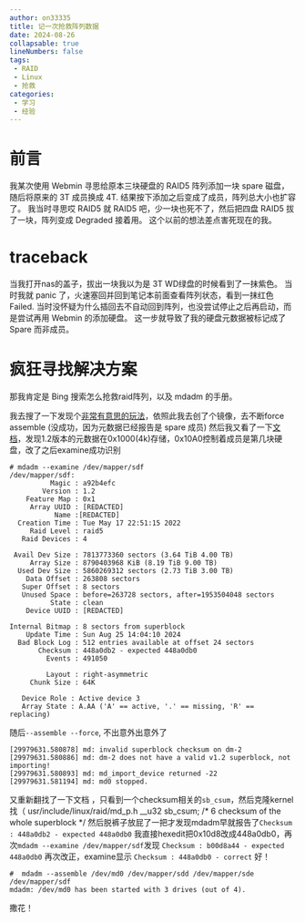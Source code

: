 ```yaml
---
author: on33335
title: 记一次抢救阵列数据
date: 2024-08-26
collapsable: true
lineNumbers: false
tags:
 - RAID
 - Linux
 - 抢救
categories: 
 - 学习
 - 经验
---  
```


# 前言

我某次使用 Webmin 寻思给原本三块硬盘的 RAID5 阵列添加一块 spare 磁盘，随后将原来的 3T 成员换成 4T. 结果按下添加之后变成了成员，阵列总大小也扩容了。
我当时寻思哎 RAID5 就 RAID5 吧，少一块也死不了，然后把四盘 RAID5 拔了一块，阵列变成 Degraded 接着用。
这个以前的想法差点害死现在的我。

# traceback

当我打开nas的盖子，拔出一块我以为是 3T WD绿盘的时候看到了一抹紫色。
当时我就 panic 了，火速塞回并回到笔记本前面查看阵列状态，看到一抹红色 Failed.
当时没怀疑为什么插回去不自动回到阵列，也没尝试停止之后再启动，而是尝试再用 Webmin 的添加硬盘。
这一步就导致了我的硬盘元数据被标记成了 Spare 而非成员。

# 疯狂寻找解决方案

那我肯定是 Bing 搜索怎么抢救raid阵列，以及 mdadm 的手册。

我去搜了一下发现个[非常有意思的玩法](https://raid.wiki.kernel.org/index.php/Recovering_a_damaged_RAID)，依照此我去创了个镜像，去不断force assemble (没成功，因为元数据已经报告是 spare 成员)
然后我又看了一下[文档](https://raid.wiki.kernel.org/index.php/RAID_superblock_formats)，发现1.2版本的元数据在0x1000(4k)存储，0x10A0控制着成员是第几块硬盘，改了之后examine成功识别
```
# mdadm --examine /dev/mapper/sdf
/dev/mapper/sdf:
          Magic : a92b4efc
        Version : 1.2
    Feature Map : 0x1
     Array UUID : [REDACTED]
           Name :[REDACTED]
  Creation Time : Tue May 17 22:51:15 2022
     Raid Level : raid5
   Raid Devices : 4

 Avail Dev Size : 7813773360 sectors (3.64 TiB 4.00 TB)
     Array Size : 8790403968 KiB (8.19 TiB 9.00 TB)
  Used Dev Size : 5860269312 sectors (2.73 TiB 3.00 TB)
    Data Offset : 263808 sectors
   Super Offset : 8 sectors
   Unused Space : before=263728 sectors, after=1953504048 sectors
          State : clean
    Device UUID : [REDACTED]

Internal Bitmap : 8 sectors from superblock
    Update Time : Sun Aug 25 14:04:10 2024
  Bad Block Log : 512 entries available at offset 24 sectors
       Checksum : 448a0db2 - expected 448a0db0
         Events : 491050

         Layout : right-asymmetric
     Chunk Size : 64K

   Device Role : Active device 3
   Array State : A.AA ('A' == active, '.' == missing, 'R' == replacing)
```

随后`--assemble --force`, 不出意外出意外了

```
[29979631.580878] md: invalid superblock checksum on dm-2
[29979631.580886] md: dm-2 does not have a valid v1.2 superblock, not importing!
[29979631.580893] md: md_import_device returned -22
[29979631.581194] md: md0 stopped.
```

又重新翻找了一下文档
，只看到一个checksum相关的`sb_csum`，然后克隆kernel找（
usr/include/linux/raid/md_p.h
__u32 sb_csum;  /*  6 checksum of the whole superblock        */
然后脱裤子放屁了一把才发现mdadm早就报告了`Checksum : 448a0db2 - expected 448a0db0`
我直接hexedit把0x10d8改成448a0db0，再次`mdadm --examine /dev/mapper/sdf`发现
`Checksum : b00d8a44 - expected 448a0db0`
再次改正，examine显示
`Checksum : 448a0db0 - correct`
好！

```
#  mdadm --assemble /dev/md0 /dev/mapper/sdd /dev/mapper/sde /dev/mapper/sdf
mdadm: /dev/md0 has been started with 3 drives (out of 4).
```

撒花！
